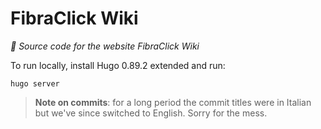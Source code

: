 # FibraClick Wiki

*📄 Source code for the website FibraClick Wiki*

To run locally, install Hugo 0.89.2 extended and run:

```shell
hugo server
```

>**Note on commits**: for a long period the commit titles were in Italian but we've since switched to English. Sorry for the mess.
